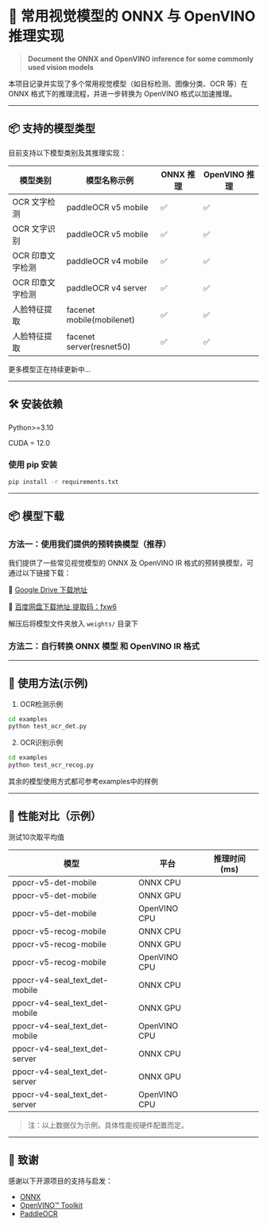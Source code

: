 # 🧠 常用视觉模型的 ONNX 与 OpenVINO 推理实现  
> **Document the ONNX and OpenVINO inference for some commonly used vision models**

本项目记录并实现了多个常用视觉模型（如目标检测、图像分类、OCR 等）在 ONNX 格式下的推理流程，并进一步转换为 OpenVINO 格式以加速推理。

---

## 📦 支持的模型类型

目前支持以下模型类别及其推理实现：

| 模型类别       | 模型名称示例              | ONNX 推理 | OpenVINO 推理 |
|----------------|---------------------------|-----------|----------------|
| OCR 文字检测   | paddleOCR v5 mobile         | ✅         | ✅              |
| OCR 文字识别   | paddleOCR v5 mobile          | ✅         | ✅              |
| OCR 印章文字检测   | paddleOCR v4 mobile         | ✅         | ✅              |
| OCR 印章文字检测   | paddleOCR v4 server          | ✅         | ✅              |
| 人脸特征提取  | facenet mobile(mobilenet)         | ✅         | ✅              |
| 人脸特征提取   | facenet server(resnet50)          | ✅         | ✅              |


更多模型正在持续更新中...

---

## 🛠️ 安装依赖

Python>=3.10

CUDA = 12.0

### 使用 pip 安装

```bash
pip install -r requirements.txt
```

---
## 📦 模型下载

### 方法一：使用我们提供的预转换模型（推荐）

我们提供了一些常见视觉模型的 ONNX 及 OpenVINO IR 格式的预转换模型，可通过以下链接下载：

🔗 [Google Drive 下载地址](#)

🔗 [百度网盘下载地址,提取码：fxw6](https://pan.baidu.com/s/1qo3G2HQ1y5rPFkbYubPOmQ?pwd=fxw6)

解压后将模型文件夹放入 `weights/` 目录下


### 方法二：自行转换 ONNX 模型 和 OpenVINO IR 格式


---

## 🔧 使用方法(示例)

1. OCR检测示例
```bash
cd examples
python test_ocr_det.py 
```

2. OCR识别示例
```bash
cd examples
python test_ocr_recog.py 
```

其余的模型使用方式都可参考examples中的样例

---

## 🚀 性能对比（示例）

测试10次取平均值


| 模型          | 平台       | 推理时间 (ms) | 
|---------------|------------|----------------|
| ppocr-v5-det-mobile      | ONNX CPU   |             |   
| ppocr-v5-det-mobile      | ONNX GPU   |             |   
| ppocr-v5-det-mobile     | OpenVINO CPU |             |   
| ppocr-v5-recog-mobile      | ONNX CPU   |              |    
| ppocr-v5-recog-mobile      | ONNX GPU   |             |    
| ppocr-v5-recog-mobile     | OpenVINO CPU |           | 
| ppocr-v4-seal_text_det-mobile      | ONNX CPU   |              |    
| ppocr-v4-seal_text_det-mobile      | ONNX GPU   |             |    
| ppocr-v4-seal_text_det-mobile     | OpenVINO CPU |           | 
| ppocr-v4-seal_text_det-server      | ONNX CPU   |              |    
| ppocr-v4-seal_text_det-server      | ONNX GPU   |             |    
| ppocr-v4-seal_text_det-server     | OpenVINO CPU |           |   


> 注：以上数据仅为示例，具体性能视硬件配置而定。

---
## 🌟 致谢

感谢以下开源项目的支持与启发：

- [ONNX](https://onnx.ai/)
- [OpenVINO™ Toolkit](https://docs.openvino.ai/)
- [PaddleOCR](https://github.com/PaddlePaddle/PaddleOCR)

